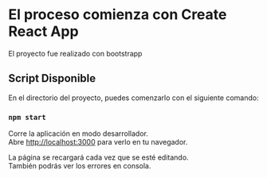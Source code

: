 # El proceso comienza con Create React App

El proyecto fue realizado con bootstrapp

## Script Disponible

En el directorio del proyecto, puedes comenzarlo con el siguiente comando:

### `npm start`

Corre la aplicación en modo desarrollador.\
Abre [http://localhost:3000](http://localhost:3000) para verlo en tu navegador.

La página se recargará cada vez que se esté editando.\
También podrás ver los errores en consola.

